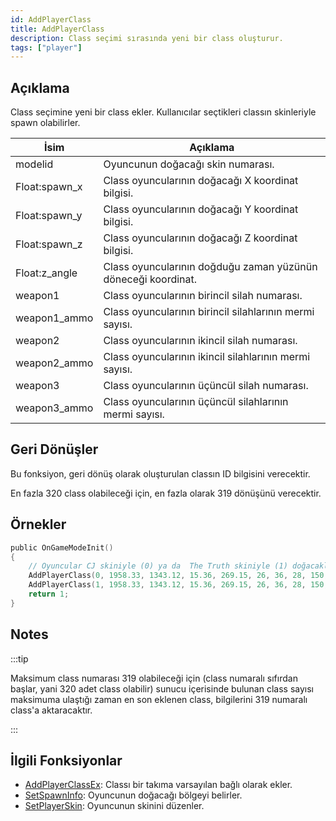 ```yaml
---
id: AddPlayerClass
title: AddPlayerClass
description: Class seçimi sırasında yeni bir class oluşturur.
tags: ["player"]
---
```


## Açıklama

Class seçimine yeni bir class ekler. Kullanıcılar seçtikleri classın skinleriyle spawn olabilirler.

| İsim          | Açıklama                                                      |
| ------------- | ------------------------------------------------------------- |
| modelid       | Oyuncunun doğacağı skin numarası.                             |
| Float:spawn_x | Class oyuncularının doğacağı X koordinat bilgisi.             |
| Float:spawn_y | Class oyuncularının doğacağı Y koordinat bilgisi.             |
| Float:spawn_z | Class oyuncularının doğacağı Z koordinat bilgisi.             |
| Float:z_angle | Class oyuncularının doğduğu zaman yüzünün döneceği koordinat. |
| weapon1       | Class oyuncularının birincil silah numarası.                  |
| weapon1_ammo  | Class oyuncularının birincil silahlarının mermi sayısı.       |
| weapon2       | Class oyuncularının ikincil silah numarası.                   |
| weapon2_ammo  | Class oyuncularının ikincil silahlarının mermi sayısı.        |
| weapon3       | Class oyuncularının üçüncül silah numarası.                   |
| weapon3_ammo  | Class oyuncularının üçüncül silahlarının mermi sayısı.        |

## Geri Dönüşler

Bu fonksiyon, geri dönüş olarak oluşturulan classın ID bilgisini verecektir.

En fazla 320 class olabileceği için, en fazla olarak 319 dönüşünü verecektir.

## Örnekler

```c
public OnGameModeInit()
{
    // Oyuncular CJ skiniyle (0) ya da  The Truth skiniyle (1) doğacaklar.
    AddPlayerClass(0, 1958.33, 1343.12, 15.36, 269.15, 26, 36, 28, 150, 0, 0); // CJ
    AddPlayerClass(1, 1958.33, 1343.12, 15.36, 269.15, 26, 36, 28, 150, 0, 0); // The Truth
    return 1;
}
```

## Notes

:::tip

Maksimum class numarası 319 olabileceği için (class numaralı sıfırdan başlar, yani 320 adet class olabilir) sunucu içerisinde bulunan class sayısı maksimuma ulaştığı zaman en son eklenen class, bilgilerini 319 numaralı class'a aktaracaktır.

:::

## İlgili Fonksiyonlar

- [AddPlayerClassEx](AddPlayerClassEx.md): Classı bir takıma varsayılan bağlı olarak ekler.
- [SetSpawnInfo](SetSpawnInfo.md): Oyuncunun doğacağı bölgeyi belirler.
- [SetPlayerSkin](SetPlayerSkin.md): Oyuncunun skinini düzenler.
